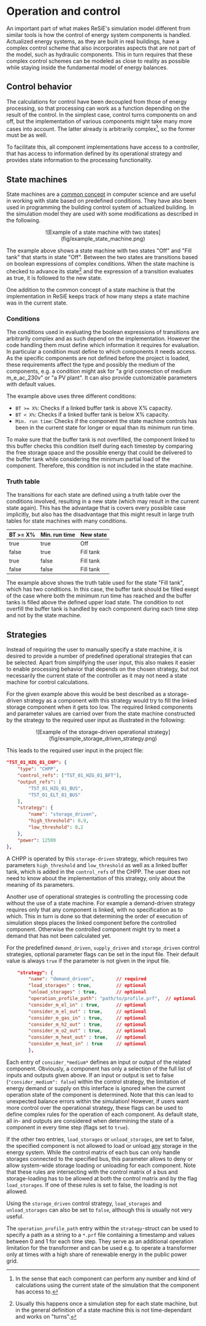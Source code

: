 # Operation and control

An important part of what makes ReSiE's simulation model different from similar tools is how the control of energy system components is handled. Actualized energy systems, as they are built in real buildings, have a complex control scheme that also incorporates aspects that are not part of the model, such as hydraulic components. This in turn requires that these complex control schemes can be modeled as close to reality as possible while staying inside the fundamental model of energy balances.

## Control behavior

The calculations for control have been decoupled from those of energy processing, so that processing can work as a function depending on the result of the control. In the simplest case, control turns components on and off, but the implementation of various components might take many more cases into account. The latter already is arbitrarily complex[^1], so the former must be as well.

[^1]: In the sense that each component can perform any number and kind of calculations using the current state of the simulation that the component has access to.

To facilitate this, all component implementations have access to a controller, that has access to information defined by its operational strategy and provides state information to the processing functionality.

## State machines

State machines are a [common concept](https://en.wikipedia.org/wiki/Finite-state_machine) in computer science and are useful in working with state based on predefined conditions. They have also been used in programming the building control system of actualized building. In the simulation model they are used with some modifications as described in the following.

<center>![Example of a state machine with two states](fig/example_state_machine.png)</center>

The example above shows a state machine with two states "Off" and "Fill tank" that starts in state "Off". Between the two states are transitions based on boolean expressions of complex conditions. When the state machine is checked to advance its state[^2] and the expression of a transition evaluates as true, it is followed to the new state.

One addition to the common concept of a state machine is that the implementation in ReSiE keeps track of how many steps a state machine was in the current state.

[^2]: Usually this happens once a simulation step for each state machine, but in the general definition of a state machine this is not time-dependant and works on "turns".

### Conditions

The conditions used in evaluating the boolean expressions of transitions are arbitrarily complex and as such depend on the implementation. However the code handling them must define which information it requires for evaluation. In particular a condition must define to which components it needs access. As the specific components are not defined before the project is loaded, these requirements affect the type and possibly the medium of the components, e.g. a condition might ask for "a grid connection of medium m_e_ac_230v" or "a PV plant". It can also provide customizable parameters with default values.

The example above uses three different conditions:

* `BT >= X%`: Checks if a linked buffer tank is above X% capacity.
* `BT < X%`: Checks if a linked buffer tank is below X% capacity.
* `Min. run time`: Checks if the component the state machine controls has been in the current state for longer or equal than its minimum run time.

To make sure that the buffer tank is not overfilled, the component linked to this buffer checks this condition itself during each timestep by comparing the free storage space and the possible energy that could be delivered to the buffer tank while considering the minimum partial load of the component. Therefore, this condition is not included in the state machine.  

### Truth table

The transitions for each state are defined using a truth table over the conditions involved, resulting in a new state (which may result in the current state again). This has the advantage that is covers every possible case implicitly, but also has the disadvantage that this might result in large truth tables for state machines with many conditions.

| **BT >= X%** | **Min. run time** | **New state** | 
| --- | --- | --- |
| true | true | Off |
| false | true | Fill tank |
| true | false | Fill tank |
| false | false | Fill tank |

The example above shows the truth table used for the state "Fill tank", which has two conditions. In this case, the buffer tank should be filled exept of the case where both the minimum run time has reached and the buffer tanks is filled above the defined upper load state. The condition to not overfill the buffer tank is handled by each component during each time step and not by the state machine.

## Strategies

Instead of requiring the user to manually specify a state machine, it is desired to provide a number of predefined operational strategies that can be selected. Apart from simplifying the user input, this also makes it easier to enable processing behavior that depends on the chosen strategy, but not necessarily the current state of the controller as it may not need a state machine for control calculations.

For the given example above this would be best described as a storage-driven strategy as a component with this strategy would try to fill the linked storage component when it gets too low. The required linked components and parameter values are carried over from the state machine constructed by the strategy to the required user input as illustrated in the following:

<center>![Example of the storage-driven operational strategy](fig/example_storage_driven_strategy.png)</center>

This leads to the required user input in the project file:

```json
"TST_01_HZG_01_CHP": {
    "type": "CHPP",
    "control_refs": ["TST_01_HZG_01_BFT"],
    "output_refs": [
        "TST_01_HZG_01_BUS",
        "TST_01_ELT_01_BUS"
    ],
    "strategy": {
        "name": "storage_driven",
        "high_threshold": 0.9,
        "low_threshold": 0.2
    },
    "power": 12500
},
```

A CHPP is operated by this `storage-driven` strategy, which requires two parameters `high_threshold` and `low_threshold` as well as a linked buffer tank, which is added in the `control_refs` of the CHPP. The user does not need to know about the implementation of this strategy, only about the meaning of its parameters.

Another use of operational strategies is controlling the processing code without the use of a state machine. For example a demand-driven strategy requires only that any component is linked, with no specification as to which. This in turn is done so that determining the order of execution of simulation steps places the linked component before the controlled component. Otherwise the controlled component might try to meet a demand that has not been calculated yet.

For the predefined `demand_driven`, `supply_driven` and `storage_driven` control strategies, optional parameter flags can be set in the input file. Their default value is always `true` if the parameter is not given in the input file.

```json
    "strategy": {
        "name": "demand_driven",        // required
        "load_storages" : true,         // optional     
        "unload_storages" : true,       // optional 
        "operation_profile_path": "path/to/profile.prf",  // optional 
        "consider_m_el_in" : true,      // optional    
        "consider_m_el_out" : true,     // optional    
        "consider_m_gas_in" : true,     // optional    
        "consider_m_h2_out" : true,     // optional    
        "consider_m_o2_out" : true,     // optional    
        "consider_m_heat_out" : true,   // optional    
        "consider_m_heat_in" : true     // optional    
        },
```

Each entry of `consider_*medium*` defines an input or output of the related component. Obviously, a component has only a selection of the full list of inputs and outputs given above. If an input or output is set to false (`"consider_medium": false`) within the control strategy, the limitation of energy demand or supply on this interface is ignored when the current operation state of the component is determined. Note that this can lead to unexpected balance errors within the simulation! However, if users want more control over the operational strategy, these flags can be used to define complex rules for the operation of each component. As default state, all in- and outputs are considered when determining the state of a component in every time step (flags set to `true`).

If the other two entries, `load_storages` or `unload_storages`, are set to false, the specified component is not allowed to load or unload <u>any</u> storage in the energy system. While the control matrix of each bus can only handle storages connected to the specified bus, this parameter allows to deny or allow system-wide storage loading or unloading for each component. Note that these rules are intersecting with the control matrix of a bus and storage-loading has to be allowed at both the control matrix and by the flag `load_storages`. If one of these rules is set to false, the loading is not allowed. 

Using the `storage_driven` control strategy, `load_storages` and `unload_storages` can also be set to `false`, although this is usually not very useful.

The `operation_profile_path` entry within the `strategy`-struct can be used to specify a path as a string to a `*.prf` file containing a timestamp and values between 0 and 1 for each time step. They serve as an additional operation limitation for the transformer and can be used e.g. to operate a transformer only at times with a high share of renewable energy in the public power grid.
